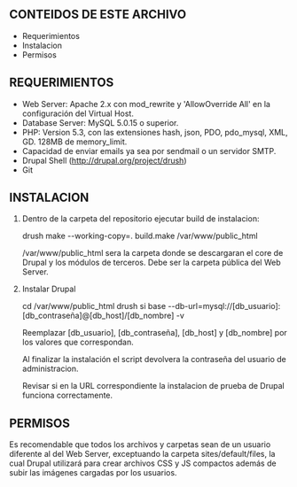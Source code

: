 
CONTEIDOS DE ESTE ARCHIVO
------------------------

 * Requerimientos
 * Instalacion
 * Permisos

REQUERIMIENTOS
--------------

- Web Server: Apache 2.x con mod_rewrite y 'AllowOverride All' en la configuración del Virtual Host.
- Database Server: MySQL 5.0.15 o superior.
- PHP: Version 5.3, con las extensiones hash, json, PDO, pdo_mysql, XML, GD. 128MB de memory_limit.
- Capacidad de enviar emails ya sea por sendmail o un servidor SMTP.
- Drupal Shell (http://drupal.org/project/drush)
- Git

INSTALACION
-----------

1. Dentro de la carpeta del repositorio ejecutar build de instalacion:

     drush make --working-copy=. build.make /var/www/public_html

   /var/www/public_html sera la carpeta donde se descargaran el core de Drupal y los módulos de terceros.
   Debe ser la carpeta pública del Web Server.

2. Instalar Drupal

     cd /var/www/public_html
     drush si base --db-url=mysql://[db_usuario]:[db_contraseña]@[db_host]/[db_nombre] -v

   Reemplazar [db_usuario], [db_contraseña], [db_host] y [db_nombre] por los valores que correspondan.

   Al finalizar la instalación el script devolvera la contraseña del usuario de administracion.

   Revisar si en la URL correspondiente la instalacion de prueba de Drupal funciona correctamente.

PERMISOS
--------

   Es recomendable que todos los archivos y carpetas sean de un usuario diferente al del Web Server,
   exceptuando la carpeta sites/default/files, la cual Drupal utilizará para crear archivos CSS y JS
   compactos además de subir las imágenes cargadas por los usuarios.
